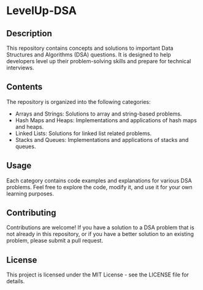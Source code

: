 # LevelUp-DSA

## Description

This repository contains concepts and solutions to important Data Structures and Algorithms (DSA) questions. It is designed to help developers level up their problem-solving skills and prepare for technical interviews.

## Contents

The repository is organized into the following categories:

- Arrays and Strings: Solutions to array and string-based problems.
- Hash Maps and Heaps: Implementations and applications of hash maps and heaps.
- Linked Lists: Solutions for linked list related problems.
- Stacks and Queues: Implementations and applications of stacks and queues.

## Usage

Each category contains code examples and explanations for various DSA problems. Feel free to explore the code, modify it, and use it for your own learning purposes.

## Contributing

Contributions are welcome! If you have a solution to a DSA problem that is not already in this repository, or if you have a better solution to an existing problem, please submit a pull request.

## License

This project is licensed under the MIT License - see the LICENSE file for details.
